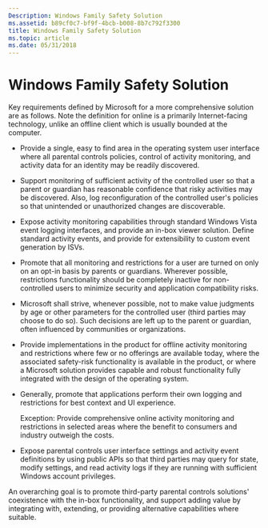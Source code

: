 ```yaml
---
Description: Windows Family Safety Solution
ms.assetid: b89cf0c7-bf9f-4bcb-b008-8b7c792f3300
title: Windows Family Safety Solution
ms.topic: article
ms.date: 05/31/2018
---
```


# Windows Family Safety Solution

Key requirements defined by Microsoft for a more comprehensive solution are as follows. Note the definition for online is a primarily Internet-facing technology, unlike an offline client which is usually bounded at the computer.

-   Provide a single, easy to find area in the operating system user interface where all parental controls policies, control of activity monitoring, and activity data for an identity may be readily discovered.

-   Support monitoring of sufficient activity of the controlled user so that a parent or guardian has reasonable confidence that risky activities may be discovered. Also, log reconfiguration of the controlled user's policies so that unintended or unauthorized changes are discoverable.

-   Expose activity monitoring capabilities through standard Windows Vista event logging interfaces, and provide an in-box viewer solution. Define standard activity events, and provide for extensibility to custom event generation by ISVs.

-   Promote that all monitoring and restrictions for a user are turned on only on an opt-in basis by parents or guardians. Wherever possible, restrictions functionality should be completely inactive for non-controlled users to minimize security and application compatibility risks.

-   Microsoft shall strive, whenever possible, not to make value judgments by age or other parameters for the controlled user (third parties may choose to do so). Such decisions are left up to the parent or guardian, often influenced by communities or organizations.

-   Provide implementations in the product for offline activity monitoring and restrictions where few or no offerings are available today, where the associated safety-risk functionality is available in the product, or where a Microsoft solution provides capable and robust functionality fully integrated with the design of the operating system.

-   Generally, promote that applications perform their own logging and restrictions for best context and UI experience.

    Exception: Provide comprehensive online activity monitoring and restrictions in selected areas where the benefit to consumers and industry outweigh the costs.

-   Expose parental controls user interface settings and activity event definitions by using public APIs so that third parties may query for state, modify settings, and read activity logs if they are running with sufficient Windows account privileges.

An overarching goal is to promote third-party parental controls solutions' coexistence with the in-box functionality, and support adding value by integrating with, extending, or providing alternative capabilities where suitable.

 

 



